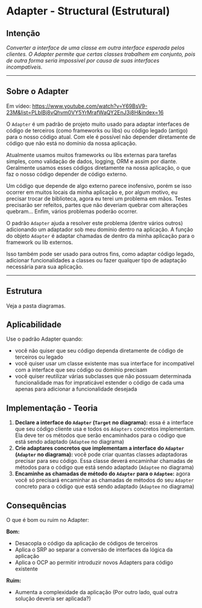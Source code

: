 # Adapter - Structural (Estrutural)

## Intenção

_Converter a interface de uma classe em outra interface esperada pelos clientes. O Adapter permite que certas classes trabalhem em conjunto, pois de outra forma seria impossível por causa de suas interfaces incompatíveis._

---

## Sobre o Adapter

Em vídeo: https://www.youtube.com/watch?v=Y69BsV9-23M&list=PLbIBj8vQhvm0VY5YrMrafWaQY2EnJ3j8H&index=16

O `Adapter` é um padrão de projeto muito usado para adaptar interfaces de código de terceiros (como frameworks ou libs) ou código legado (antigo) para o nosso código atual. Com ele é possível não depender diretamente de código que não está no domínio da nossa aplicação.

Atualmente usamos muitos frameworks ou libs externas para tarefas simples, como validação de dados, logging, ORM e assim por diante. Geralmente usamos esses códigos diretamente na nossa aplicação, o que faz o nosso código depender de código externo.

Um código que depende de algo externo parece inofensivo, porém se isso ocorrer em muitos locais da minha aplicação e, por algum motivo, eu precisar trocar de biblioteca, agora eu terei um problema em mãos. Testes precisarão ser refeitos, partes que não deveriam quebrar com alterações quebram... Enfim, vários problemas poderão ocorrer.

O padrão `Adapter` ajuda a resolver este problema (dentre vários outros) adicionando um adaptador sob meu domínio dentro na aplicação. A função do objeto `Adapter` é adaptar chamadas de dentro da minha aplicação para o framework ou lib externos.

Isso também pode ser usado para outros fins, como adaptar código legado, adicionar funcionalidades a classes ou fazer qualquer tipo de adaptação necessária para sua aplicação.

---

## Estrutura

Veja a pasta diagramas.

## Aplicabilidade

Use o padrão Adapter quando:

- você não quiser que seu código dependa diretamente de código de terceiros ou legado
- você quiser usar um classe existente mas sua interface for incompatível com a interface que seu código ou domínio precisam
- você quiser reutilizar várias subclasses que não possuam determinada funcionalidade mas for impraticável estender o código de cada uma apenas para adicionar a funcionalidade desejada

## Implementação - Teoria

1. **Declare a interface do `Adapter` (`Target` no diagrama):** essa é a interface que seu código cliente usa e todos os `Adapters` concretos implementam. Ela deve ter os métodos que serão encaminhados para o código que está sendo adaptado (`Adaptee` no diagrama)
2. **Crie adaptares concretos que implementam a interface do `Adapter` (`Adapter` no diagrama):** você pode criar quantas classes adaptadoras precisar para seu código. Essa classe deverá encaminhar chamadas de métodos para o código que está sendo adaptado (`Adaptee` no diagrama)
3. **Encaminhe as chamadas de método do `Adapter` para o `Adaptee`:** agora você só precisará encaminhar as chamadas de métodos do seu `Adapter` concreto para o código que está sendo adaptado (`Adaptee` no diagrama)

## Consequências

O que é bom ou ruim no Adapter:

**Bom:**

- Desacopla o código da aplicação de códigos de terceiros
- Aplica o SRP ao separar a conversão de interfaces da lógica da aplicação
- Aplica o OCP ao permitir introduzir novos Adapters para código existente

**Ruim:**

- Aumenta a complexidade da aplicação (Por outro lado, qual outra solução deveria ser aplicada?)
